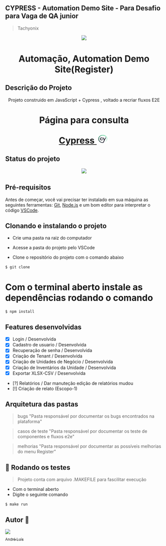## CYPRESS - Automation Demo Site - Para Desafio para Vaga de QA junior
> Tachyonix

<p align="center">
    <img src="http://img.shields.io/static/v1?label=PROJETO AUTOMAÇÃO&message=%20Automation Demo Site /Register&color=GREEN&style=for-the-badge"/>
</p>

<h1 align="center"> Automação, Automation Demo Site(Register) </h1>

## Descrição do Projeto

<p align="center">
    Projeto construido em JavaScript + Cypress , voltado a recriar fluxos E2E
</p>

<h1 align="center">
    <p align="center">Página para consulta</p>
    <a href="https://www.cypress.io/"> Cypress </a><img height="30" width="40"src="pictures/cy.png"/>
</h1>

## Status do projeto

<p align="center">
    <img src="http://img.shields.io/static/v1?label=STATUS&message=%20DESENVOLVIDO&color=GREEN&style=for-the-badge"/>
</p>

## Pré-requisitos

Antes de começar, você vai precisar ter instalado em sua máquina as seguintes ferramentas:
[Git](https://git-scm.com), [Node.js](https://nodejs.org/en/) e um bom editor para interpretar o código [VSCode](https://code.visualstudio.com/).

## Clonando e instalando o projeto

- Crie uma pasta na raiz do computador

- Acesse a pasta do projeto pelo VSCode 

- Clone o repositório do projeto com o comando abaixo 
````
$ git clone 
````

# Com o terminal aberto instale as dependências rodando o comando
````
$ npm install
````

## Features desenvolvidas

- [x] Login / Desenvolvida
- [x] Cadastro de usuario / Desenvolvida 
- [x] Recuperação de senha / Desenvolvida
- [x] Criação de Tenant / Desenvolvida
- [x] Criação de Unidades de Negócio / Desenvolvida
- [X] Criação de Inventários da Unidade / Desenvolvida
- [X] Exportar XLSX-CSV / Desenvolvida
- [?] Relatórios / Dar manuteção edição de relatórios mudou 
- [!] Criação de relato (Escopo-1)

## Arquitetura das pastas
> bugs "Pasta responsável por documentar os bugs encontrados na plataforma"

> casos de teste "Pasta responsável por documentar os teste de componentes e fluxos e2e"

> melhorias "Pasta responsável por documentar as possíveis melhorias do menu Register"

## 🎲 Rodando os testes 
> Projeto conta com arquivo .MAKEFILE para fascilitar execução  

- Com o terminal aberto
- Digite o seguinte comando
````
$ make run
````

## Autor 👋 

[<img src="https://avatars.githubusercontent.com/u/111364510?s=96&v=4" width=115><br><sub>André Luís</sub>](https://github.com/AndreSektor)


